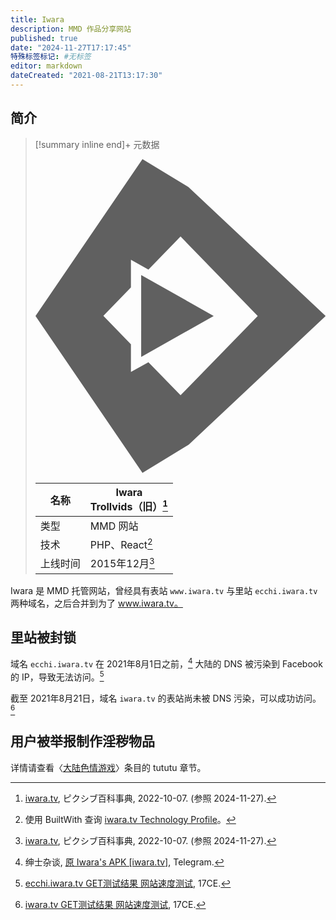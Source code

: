 ```yaml
---
title: Iwara
description: MMD 作品分享网站
published: true
date: "2024-11-27T17:17:45"
特殊标签标记: #无标签
editor: markdown
dateCreated: "2021-08-21T13:17:30"
---
```


## 简介

> [!summary inline end]+ 元数据
>
> <svg xmlns="http://www.w3.org/2000/svg" viewBox="0 0 1303.92 1410.02" class="logo">
> <path d="M687.58,125.75L480.71,0,0,704.97l480.74,705.04,207.35-126.2,615.83-578.88L687.58,125.75Zm-35.62,935.56l-144.38-148.26-78.69,43.35v-124.26l-123.89-127.71,123.89-127.69v-124.8l78.69,44.46,144.38-148.52,346.85,357.03-346.85,356.39Z" fill="currentColor"></path>
> <polygon points="474.95 520.84 474.95 889 800.89 705.01 474.95 520.84" fill="currentColor"></polygon>
> </svg>
>
> <div markdown=1 class="infobox">
>
> | 名称     | Iwara<br>Trollvids（旧）[^02134] |
> | -------- | -------------------------------- |
> | 类型     | MMD 网站                         |
> | 技术     | PHP、React[^bw]                  |
> | 上线时间 | 2015年12月[^02134]               |
>
> </div>

[^bw]: 使用 BuiltWith 查询 [iwara.tv Technology Profile](https://builtwith.com/?https://www.iwara.tv/)。

[^02134]: [iwara.tv](https://web.archive.org/web/20240620102134/https://dic.pixiv.net/a/iwara.tv), ピクシブ百科事典, 2022-10-07. (参照 2024-11-27).

Iwara 是 MMD 托管网站，曾经具有表站 `www.iwara.tv` 与里站 `ecchi.iwara.tv` 两种域名，之后合并到为了 www.iwara.tv。

## 里站被封锁

域名 `ecchi.iwara.tv` 在 2021年8月1日之前，[^iapp215] 大陆的 DNS 被污染到 Facebook 的 IP，导致无法访问。[^ecchi_i]

[^iapp215]: 绅士杂谈, [原 Iwara's APK [iwara.tv]](https://web.archive.org/web/20210821052332/https://t.me/s/iwara_app/215), Telegram.

[^ecchi_i]: [ecchi.iwara.tv GET测试结果 网站速度测试](https://web.archive.org/web/20210821051834/https://www.17ce.com/site/http/20210821_141f17e0023f11ec8657639c33c1aab4:1.html), 17CE.

截至 2021年8月21日，域名 `iwara.tv` 的表站尚未被 DNS 污染，可以成功访问。[^iwara_17ce]

[^iwara_17ce]: [iwara.tv GET测试结果 网站速度测试](https://web.archive.org/web/20210821054824/https://www.17ce.com/site/http/20210821_8f648770024211ec8657639c33c1aab4:1.html), 17CE.

## 用户被举报制作淫秽物品

详情请查看〈[大陆色情游戏](/game/大陆色情游戏.md#tututu)〉条目的 tututu 章节。
